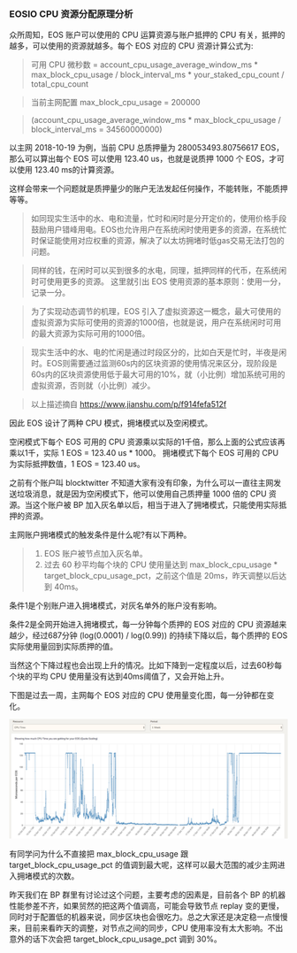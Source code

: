 ### EOSIO CPU 资源分配原理分析

众所周知，EOS 账户可以使用的 CPU 运算资源与账户抵押的 CPU 有关，抵押的越多，可以使用的资源就越多。每个 EOS 对应的 CPU 资源计算公式为: 

> 可用 CPU 微秒数 = account_cpu_usage_average_window_ms * max_block_cpu_usage / block_interval_ms * your_staked_cpu_count / total_cpu_count

> 当前主网配置 max_block_cpu_usage = 200000

> (account_cpu_usage_average_window_ms * max_block_cpu_usage / block_interval_ms = 34560000000)

以主网 2018-10-19 为例，当前 CPU 总质押量为 280053493.80756617 EOS，那么可以算出每个 EOS 可以使用 123.40 us，也就是说质押 1000 个 EOS，才可以使用 123.40 ms的计算资源。

这样会带来一个问题就是质押量少的账户无法发起任何操作，不能转账，不能质押等等。


> 如同现实生活中的水、电和流量，忙时和闲时是分开定价的，使用价格手段鼓励用户错峰用电。EOS也允许用户在系统闲时使用更多的资源，在系统忙时保证能使用对应权重的资源，解决了以太坊拥堵时低gas交易无法打包的问题。

> 同样的钱，在闲时可以买到很多的水电，同理，抵押同样的代币，在系统闲时可使用更多的资源。
> 这里就引出 EOS 使用资源的基本原则：使用一分，记录一分。

> 为了实现动态调节的机理，EOS 引入了虚拟资源这一概念，最大可使用的虚拟资源为实际可使用的资源的1000倍，也就是说，用户在系统闲时可用的最大资源为实际可用的1000倍。

> 现实生活中的水、电的忙闲是通过时段区分的，比如白天是忙时，半夜是闲时。EOS则需要通过监测60s内的区块资源的使用情况来区分，现阶段是60s内的区块资源使用低于最大可用的10%，就（小比例）增加系统可用的虚拟资源，否则就（小比例）减少。

> 以上描述摘自 https://www.jianshu.com/p/f914fefa512f


因此 EOS 设计了两种 CPU 模式，拥堵模式以及空闲模式。

空闲模式下每个 EOS 可用的 CPU 资源乘以实际的1千倍，那么上面的公式应该再乘以1千，实际 1 EOS = 123.40 us * 1000。
拥堵模式下每个 EOS 可用的 CPU 为实际抵押数值，1 EOS = 123.40 us。

之前有个账户叫 blocktwitter 不知道大家有没有印象，为什么可以一直往主网发送垃圾消息，就是因为空闲模式下，他可以使用自己质押量 1000 倍的 CPU 资源。当这个账户被 BP 加入灰名单以后，相当于进入了拥堵模式，只能使用实际抵押的资源。

主网账户拥堵模式的触发条件是什么呢?有以下两种。 

> 1. EOS 账户被节点加入灰名单。
> 2. 过去 60 秒平均每个块的 CPU 使用量达到 max_block_cpu_usage * target_block_cpu_usage_pct，之前这个值是 20ms，昨天调整以后达到 40ms。

条件1是个别账户进入拥堵模式，对灰名单外的账户没有影响。

条件2是全网开始进入拥堵模式，每一分钟每个质押的 EOS 对应的 CPU 资源越来越少，经过687分钟 (log(0.0001) / log(0.99)) 的持续下降以后，每个质押的 EOS 实际使用量回到实际质押的值。

当然这个下降过程也会出现上升的情况。比如下降到一定程度以后，过去60秒每个块的平均 CPU 使用量没有达到40ms阈值了，又会开始上升。


下图是过去一周，主网每个 EOS 对应的 CPU 使用量变化图，每一分钟都在变化。

![image](assets/CPU-Resource-Costs.png)

有同学问为什么不直接把 max_block_cpu_usage 跟 target_block_cpu_usage_pct 的值调到最大呢，这样可以最大范围的减少主网进入拥堵模式的次数。

昨天我们在 BP 群里有讨论过这个问题，主要考虑的因素是，目前各个 BP 的机器性能参差不齐，如果贸然的把这两个值调高，可能会导致节点 replay 变的更慢，同时对于配置低的机器来说，同步区块也会很吃力。总之大家还是决定稳一点慢慢来，目前来看昨天的调整，对节点之间的同步，CPU 使用率没有太大影响。不出意外的话下次会把 target_block_cpu_usage_pct 调到 30%。
